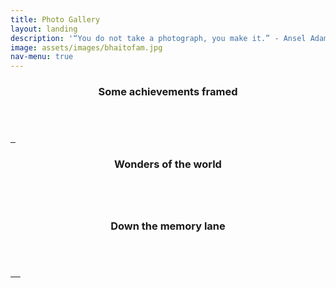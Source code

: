 ```yaml
---
title: Photo Gallery
layout: landing
description: '“You do not take a photograph, you make it.” - Ansel Adams'
image: assets/images/bhaitofam.jpg
nav-menu: true
---
```


<!-- Main -->
<div id="main">


<!-- Two -->
<section id="two" class="spotlights">
	<section>
		<div class="content">
			<div class="inner">
				<header class="major">
					<h3>Some achievements framed</h3>
				</header>
			<a href="generic.html" class="image">
			<img src="assets/images/bhaito-quiz-1.jpg" alt="" data-position="" />
			<img src="assets/images/bhaito-quiz-2.jpg" alt="" data-position="" />
			<img src="assets/images/bhaito-quiz-3.jpg" alt="" data-position="" />
				</a>
			</div>
		</div>
	</section>
	<section>
		<div class="content">
			<div class="inner">
				<header class="major">
					<h3>Wonders of the world</h3>
				</header>
				<a href="generic.html" class="image">
			<img src="assets/images/bhaito-quiz-1.jpg" alt="" data-position="top center" />
				</a>
			</div>
		</div>
	</section>
	<section>
		<div class="content">
			<div class="inner">
				<header class="major">
					<h3>Down the memory lane</h3>
				</header>
				<a href="generic.html" class="image">
				<img src="assets/images/family-pic.jpg" alt="" data-position="" />
				<img src="assets/images/childhhood.jpg" alt="" data-position="" />
				<img src="assets/images/bhaito-quiz-1.jpg" alt="" data-position="" />
				<img src="assets/images/school-1.jpg" alt="" data-position="" />
				<img src="assets/images/school-2.jpg" alt="" data-position="" />
				</a>
			</div>
		</div>
	</section>
</section>


</div>
